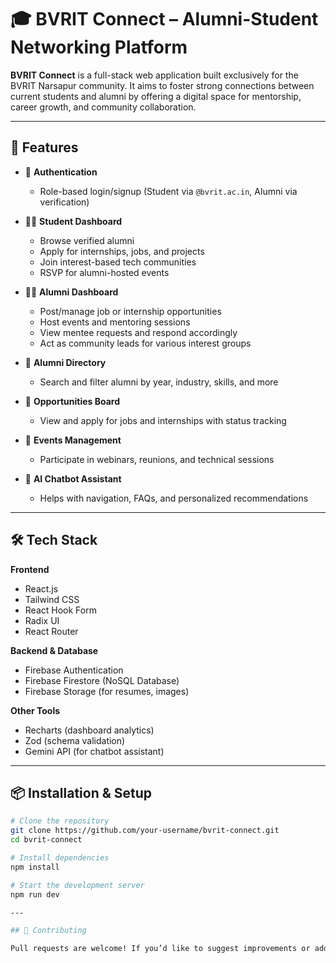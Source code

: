 # 🎓 BVRIT Connect – Alumni-Student Networking Platform

**BVRIT Connect** is a full-stack web application built exclusively for the BVRIT Narsapur community. It aims to foster strong connections between current students and alumni by offering a digital space for mentorship, career growth, and community collaboration.

---

## 🚀 Features

- 🔐 **Authentication**  
  - Role-based login/signup (Student via `@bvrit.ac.in`, Alumni via verification)
  
- 🧑‍🎓 **Student Dashboard**
  - Browse verified alumni
  - Apply for internships, jobs, and projects
  - Join interest-based tech communities
  - RSVP for alumni-hosted events

- 👩‍🏫 **Alumni Dashboard**
  - Post/manage job or internship opportunities
  - Host events and mentoring sessions
  - View mentee requests and respond accordingly
  - Act as community leads for various interest groups

- 📇 **Alumni Directory**
  - Search and filter alumni by year, industry, skills, and more

- 💼 **Opportunities Board**
  - View and apply for jobs and internships with status tracking

- 📅 **Events Management**
  - Participate in webinars, reunions, and technical sessions

- 🤖 **AI Chatbot Assistant**
  - Helps with navigation, FAQs, and personalized recommendations

---

## 🛠 Tech Stack

**Frontend**  
- React.js  
- Tailwind CSS  
- React Hook Form  
- Radix UI  
- React Router

**Backend & Database**  
- Firebase Authentication  
- Firebase Firestore (NoSQL Database)  
- Firebase Storage (for resumes, images)

**Other Tools**  
- Recharts (dashboard analytics)  
- Zod (schema validation)  
- Gemini API (for chatbot assistant)

---

## 📦 Installation & Setup

```bash
# Clone the repository
git clone https://github.com/your-username/bvrit-connect.git
cd bvrit-connect

# Install dependencies
npm install

# Start the development server
npm run dev

---

## 🤝 Contributing

Pull requests are welcome! If you’d like to suggest improvements or add new features, feel free to fork the repo and open a PR.